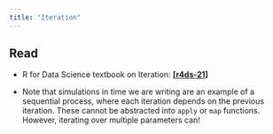 ```yaml
---
title: "Iteration"
---
```



## Read

- R for Data Science textbook on Iteration: **[[r4ds-21](http://r4ds.had.co.nz/iteration.html)]**

* Note that simulations in time we are writing are an example of a sequential process, where each iteration depends on the previous iteration.  These cannot be abstracted into `apply` or `map` functions.  However, iterating over multiple parameters can!  
